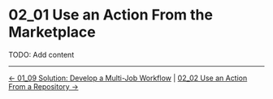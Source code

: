 # 02_01 Use an Action From the Marketplace

TODO: Add content

<!-- FooterStart -->
---
[← 01_09 Solution: Develop a Multi-Job Workflow](../../ch1_actions_and_workflows/01_09_solution_develop_a_multijob_workflow/README.md) | [02_02 Use an Action From a Repository →](../02_02_use_an_action_from_a_repository/README.md)
<!-- FooterEnd -->
